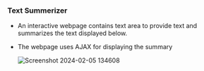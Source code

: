 ### Text Summerizer
- An interactive webpage contains text area to provide text and summarizes the text displayed below.
- The webpage uses AJAX for displaying the summary

  ![Screenshot 2024-02-05 134608](https://github.com/d-ravi-kumar19/Text-Summerizer/assets/108973782/1e6aed9e-0d6c-4500-8476-47baa21e7290)
